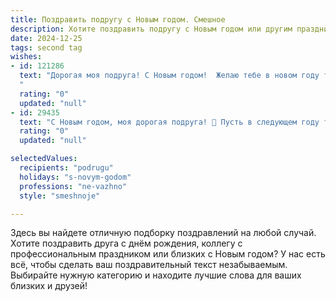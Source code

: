 ```yaml
---
title: Поздравить подругу с Новым годом. Смешное
description: Хотите поздравить подругу с Новым годом или другим праздником? Наш ИИ создаст незабываемое поздравление, а вы обязательно выделитесь среди других.  
date: 2024-12-25
tags: second tag
wishes:
- id: 121286
  text: "Дорогая моя подруга! С Новым годом!  Желаю тебе в новом году такого количества счастья, что  придётся срочно регистрировать его в налоговой, как дополнительный источник дохода! Пусть все твои желания исполняются, даже самые безумные (но в рамках закона, конечно!).  Пусть шампанское будет всегда холодным, а салаты – вкусными! И помни:  главное в Новом году – не проспать наступление счастья!
  "
  rating: "0"
  updated: "null"
- id: 29435
  text: "С Новым годом, моя дорогая подруга! 🎉 Пусть в следующем году твоя жизнь будет такой же яркой, как моя утренняя чашка кофе, и столь же сладкой, как торт на дне рождения самых завидных мужчин! 💃 Желаю, чтобы твои мечты сбывались, как елочные игрушки — шепотом и с блеском, а удача бегала за тобой, как я за последним кусочком пиццы на вечеринке! 🍕 Пусть каждый день приносит новые радости, а плохие мысли улетят в прошлый год на метле с закачанным антигравитационным режимом! С наступлением волшебства! 🧙‍♀️✨"
  rating: "0"
  updated: "null"

selectedValues:
  recipients: "podrugu"
  holidays: "s-novym-godom"
  professions: "ne-vazhno"
  style: "smeshnoje"

---
```


Здесь вы найдете отличную подборку поздравлений на любой случай.
Хотите поздравить друга с днём рождения, коллегу с профессиональным праздником или близких с Новым годом? У нас есть всё, чтобы сделать ваш поздравительный текст незабываемым. Выбирайте нужную категорию и находите лучшие слова для ваших близких и друзей!

